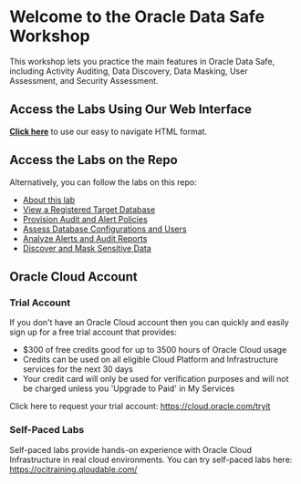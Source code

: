 # Welcome to the Oracle Data Safe Workshop
This workshop lets you practice the main features in Oracle Data Safe, including Activity Auditing, Data Discovery, Data Masking, User Assessment, and Security Assessment.

## Access the Labs Using Our Web Interface
**[Click here](https://oracle.github.io/learning-library/data-management-library/security/data-safe-HOL)** to use our easy to navigate HTML format.

## Access the Labs on the Repo
Alternatively, you can follow the labs on this repo:
- [About this lab](./about-this-lab/content.md)
- [View a Registered Target Database](./view-registered-target-db/content.md)
- [Provision Audit and Alert Policies](./provision-audit-alert-policies/content.md)
- [Assess Database Configurations and Users](./assess-db-config-users/content.md)
- [Analyze Alerts and Audit Reports](./analyze-alerts-audit-reports/content.md)
- [Discover and Mask Sensitive Data](./discover-mask-data/content.md)

## Oracle Cloud Account

### Trial Account
If you don't have an Oracle Cloud account then you can quickly and easily sign up for a free trial account that provides:
- $300 of free credits good for up to 3500 hours of Oracle Cloud usage
- Credits can be used on all eligible Cloud Platform and Infrastructure services for the next 30 days
- Your credit card will only be used for verification purposes and will not be charged unless you 'Upgrade to Paid' in My Services
  
Click here to request your trial account: https://cloud.oracle.com/tryit

### Self-Paced Labs 
Self-paced labs provide hands-on experience with Oracle Cloud Infrastructure in real cloud environments. You can try self-paced labs here: https://ocitraining.qloudable.com/